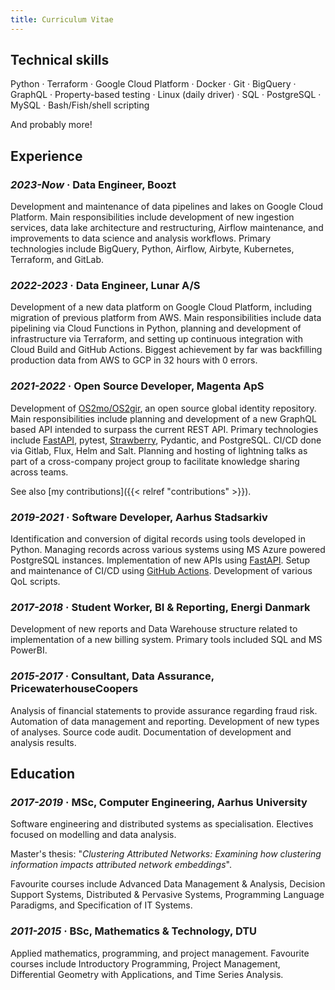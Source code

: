 ```yaml
---
title: Curriculum Vitae
---
```


## Technical skills

Python · Terraform · Google Cloud Platform · Docker · Git · BigQuery · GraphQL · Property-based testing · Linux (daily driver) · SQL · PostgreSQL · MySQL · Bash/Fish/shell scripting

And probably more!

## Experience

### _2023-Now_ · Data Engineer, Boozt
Development and maintenance of data pipelines and lakes on Google Cloud Platform. Main responsibilities include development of new ingestion services, data lake architecture and restructuring, Airflow maintenance, and improvements to data science and analysis workflows. Primary technologies include BigQuery, Python, Airflow, Airbyte, Kubernetes, Terraform, and GitLab.

### _2022-2023_ · Data Engineer, Lunar A/S
Development of a new data platform on Google Cloud Platform, including migration of previous platform from AWS. Main responsibilities include data pipelining via Cloud Functions in Python, planning and development of infrastructure via Terraform, and setting up continuous integration with Cloud Build and GitHub Actions.
Biggest achievement by far was backfilling production data from AWS to GCP in 32 hours with 0 errors.

### _2021-2022_ · Open Source Developer, Magenta ApS

Development of [OS2mo/OS2gir](https://www.magenta.dk/magenta-products/os2mo-workflows-people-organisation/), an open source global identity repository. Main responsibilities include planning and development of a new GraphQL based API intended to surpass the current REST API. Primary technologies include [FastAPI](https://fastapi.tiangolo.com/), pytest, [Strawberry](https://strawberry.rocks/), Pydantic, and PostgreSQL. CI/CD done via Gitlab, Flux, Helm and Salt.
Planning and hosting of lightning talks as part of a cross-company project group to facilitate knowledge sharing across teams.

See also [my contributions]({{< relref "contributions" >}}).

### _2019-2021_ · Software Developer, Aarhus Stadsarkiv
Identification and conversion of digital records using tools developed in Python. Managing records across various systems using MS Azure powered PostgreSQL instances. Implementation of new APIs using [FastAPI](https://fastapi.tiangolo.com/). Setup and maintenance of CI/CD using [GitHub Actions](https://github.com/features/actions). Development of various QoL scripts.

### _2017-2018_ · Student Worker, BI & Reporting, Energi Danmark

Development of new reports and Data Warehouse structure related to implementation of a new billing system. Primary tools included SQL and MS PowerBI.

### _2015-2017_ · Consultant, Data Assurance, PricewaterhouseCoopers

Analysis of financial statements to provide assurance regarding fraud risk. Automation of data management and reporting. Development of new types of analyses. Source code audit. Documentation of development and analysis results.


## Education

### _2017-2019_ · MSc, Computer Engineering, Aarhus University
Software engineering and distributed systems as specialisation. Electives focused on modelling and data analysis.

Master's thesis: "_Clustering Attributed Networks: Examining how clustering information impacts attributed network embeddings_".

Favourite courses include Advanced Data Management & Analysis, Decision Support Systems, Distributed & Pervasive Systems, Programming Language Paradigms, and Specification of IT Systems.

### _2011-2015_ · BSc, Mathematics & Technology, DTU

Applied mathematics, programming, and project management. Favourite courses include Introductory Programming, Project Management, Differential Geometry with Applications, and Time Series Analysis.
